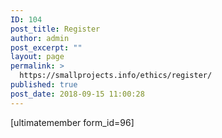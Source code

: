 ```yaml
---
ID: 104
post_title: Register
author: admin
post_excerpt: ""
layout: page
permalink: >
  https://smallprojects.info/ethics/register/
published: true
post_date: 2018-09-15 11:00:28
---
```

[ultimatemember form_id=96]